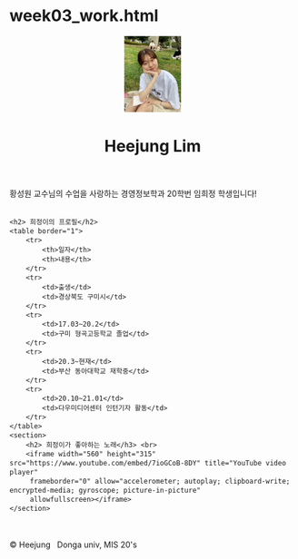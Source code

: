 # week03_work.html
<!DOCTYPE html>
<html lang="ko">
<head>
    <meta charset="UTF-8">
    <meta http-equiv="X-UA-Compatible" content="IE=edge">
    <meta name="viewport" content="width=device-width, initial-scale=1.0">
    <title>Heejung's self-introduction webpage</title>
</head>
<body>
    <header>
        <img src="./images01/myphoto.jpg" alt="" width="20%">
        <h1>Heejung Lim</h1>
    </header>
</div>
<div id="profile">
    황성원 교수님의 수업을 사랑하는 경영정보학과 20학번 임희정 학생입니다! <br> <br>

    <h2> 희정이의 프로필</h2>
    <table border="1">
        <tr>
            <th>일자</th>
            <th>내용</th>
        </tr>
        <tr>
            <td>출생</td>
            <td>경상북도 구미시</td>
        </tr>
        <tr>
            <td>17.03~20.2</td>
            <td>구미 형곡고등학교 졸업</td>
        </tr>
        <tr>
            <td>20.3~현재</td>
            <td>부산 동아대학교 재학중</td>
        </tr>
        <tr>
            <td>20.10~21.01</td>
            <td>다우미디어센터 인턴기자 활동</td>
        </tr>
    </table>
    <section>
        <h2> 희정이가 좋아하는 노래</h3> <br>
        <iframe width="560" height="315" src="https://www.youtube.com/embed/7ioGCoB-8DY" title="YouTube video player"
         frameborder="0" allow="accelerometer; autoplay; clipboard-write; encrypted-media; gyroscope; picture-in-picture" 
         allowfullscreen></iframe>
    </section>
</div>  
<br> <br>
    <footer> &copy; Heejung  &nbsp; Donga univ, MIS 20's</footer>
</body>
</html>
